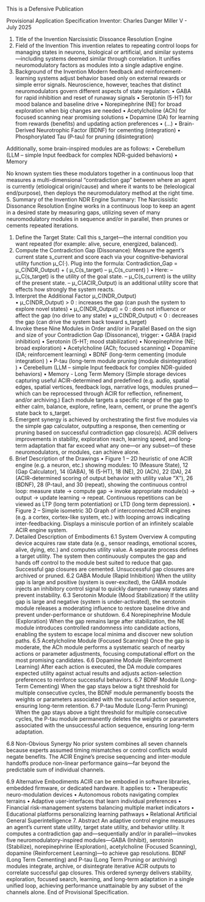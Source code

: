 This is a Defensive Publication

Provisional Application Specification Inventor: Charles Danger Miller V - July 2025
1. Title of the Invention
Narcissistic Dissoance Resolution Engine
2. Field of the Invention
This invention relates to repeating control loops for managing states in neurons, biological or artificial, and similar systems—including systems deemed similar through correlation. It unifies neuromodulatory factors as modules into a single adaptive engine.
3. Background of the Invention
Modern feedback and reinforcement-learning systems adjust behavior based only on external rewards or simple error signals. Neuroscience, however, teaches that distinct neuromodulators govern different aspects of state regulation:
•	GABA for rapid inhibition and reset of runaway signals
•	Serotonin (5-HT) for mood balance and baseline drive
•	Norepinephrine (NE) for broad exploration when big changes are needed
•	Acetylcholine (ACh) for focused scanning near promising solutions
•	Dopamine (DA) for learning from rewards (benefits) and updating action preferences
•	(…)
•	Brain-Derived Neurotrophic Factor (BDNF) for cementing (integration)
•	Phosphorylated Tau (P-tau) for pruning (disintegration)

Additionally, some brain-inspired modules are as follows:
•	Cerebellum (LLM – simple Input feedback for complex NDR-guided behaviors)
•	Memory

No known system ties these modulators together in a continuous loop that measures a multi-dimensional “contradiction gap” between where an agent is currently (etiological origin/cause) and where it wants to be (teleological end/purpose), then deploys the neuromodulatory method at the right time.
5. Summary of the Invention
NDR Engine Summary: The Narcissistic Dissonance Resolution Engine works in a continuous loop to keep an agent in a desired state by measuring gaps, utilizing seven of many neuromodulatory modules in sequence and/or in parallel, then prunes or cements repeated iterations.
1.	Define the Target State: Call this s_target—the internal condition you want repeated (for example: alive, secure, energized, balanced).
2.	Compute the Contradiction Gap (Dissonance): Measure the agent’s current state s_current and score each via your cognitive-behavioral utility function μ_C(·). Plug into the formula:
Contradiction_Gap = μ_C(NDR_Output)  + ( μ_C(s_target) – μ_C(s_current) )
• Here: 
– μ_C(s_target) is the utility of the goal state. 
– μ_C(s_current) is the utility of the present state. 
– μ_C(ACIR_Output) is an additional utility score that effects how strongly the system reacts.
3.	Interpret the Additional Factor μ_C(NDR_Output)  
• μ_C(NDR_Output) > 0 : increases the gap (can push the system to explore novel states) 
• μ_C(NDR_Output) = 0 : does not influence or affect the gap (no drive to any state)
• μ_C(NDR_Output) < 0 : decreases the gap (can drive the system back toward s_target)
4.	Invoke these Nine Modules in Order and/or in Parallel Based on the sign and size of your Contradiction Gap (Dissonance), trigger:
  • GABA (rapid inhibition)
  • Serotonin (5-HT; mood stabilization)
  • Norepinephrine (NE; broad exploration)
  • Acetylcholine (ACh; focused scanning)
  • Dopamine (DA; reinforcement learning)
  • BDNF (long-term cementing (module integration) )
  • P-tau (long-term module pruning (module disintegration) )
  • Cerebellum (LLM – simple Input feedback for complex NDR-guided behaviors)
  • Memory - Long Term Memory (Simple storage devices capturing useful ACIR-determined and predefined (e.g. audio, spatial edges, spatial vertices, feedback logs, narrative logs, modules pruned—which can be reprocessed through ACIR for reflection, refinement, and/or archiving.)
Each module targets a specific range of the gap to either calm, balance, explore, refine, learn, cement, or prune the agent’s state back to s_target.
5.	Emergent synergy is achieved by orchestrating the first five modules via the simple gap calculator, outputting a response, then cementing or pruning based on successful contradiction gap closure(s). ACIR delivers improvements in stability, exploration reach, learning speed, and long-term adaptation that far exceed what any one—or any subset—of these neuromodulators, or modules, can achieve alone.
5. Brief Description of the Drawings
•	Figure 1 – 2D heuristic of one ACIR engine (e.g. a neuron, etc.) showing modules: 10 (Measure State), 12 (Gap Calculator), 14 (GABA), 16 (5-HT), 18 (NE), 20 (ACh), 22 (DA), 24 (ACIR-determined scoring of output behavior with utility value “X”), 26 (BDNF), 28 (P-tau), and 30 (repeat), showing the continuous control loop: measure state → compute gap → invoke appropriate module(s) → output → update learning → repeat. Continuous repetitions can be viewed as LTP (long term potentiation) or LTD (long term depression).
•	Figure 2 – Simple isometric 3D Graph of interconnected ACIR engines (e.g. a cortex, cortex-like system, etc.) with looping arrows indicating inter-feedbacking. Displays a miniscule portion of an infinitely scalable ACIR engine system.
6. Detailed Description of Embodiments
6.1 System Overview
A computing device acquires raw state data (e.g., sensor readings, emotional scores, alive, dying, etc.) and computes utility value. A separate process defines a target utility. The system then continuously computes the gap and hands off control to the module best suited to reduce that gap. Successful gap closures are cemented. Unsuccessful gap closures are archived or pruned.
6.2 GABA Module (Rapid Inhibition)
When the utility gap is large and positive (system is over-excited), the GABA module injects an inhibitory control signal to quickly dampen runaway states and prevent instability.
6.3 Serotonin Module (Mood Stabilization)
If the utility gap is large and negative (system is under-activated), the serotonin module releases a moderating influence to restore baseline drive and prevent under-performance or shutdown.
6.4 Norepinephrine Module (Exploration)
When the gap remains large after stabilization, the NE module introduces controlled randomness into candidate actions, enabling the system to escape local minima and discover new solution paths.
6.5 Acetylcholine Module (Focused Scanning)
Once the gap is moderate, the ACh module performs a systematic search of nearby actions or parameter adjustments, focusing computational effort on the most promising candidates.
6.6 Dopamine Module (Reinforcement Learning)
After each action is executed, the DA module compares expected utility against actual results and adjusts action-selection preferences to reinforce successful behaviors.
6.7 BDNF Module (Long-Term Cementing)
When the gap stays below a tight threshold for multiple consecutive cycles, the BDNF module permanently boosts the weights or parameters associated with the successful action sequence, ensuring long-term retention.
6.7 P-tau Module (Long-Term Pruning)
When the gap stays above a tight threshold for multiple consecutive cycles, the P-tau module permanently deletes the weights or parameters associated with the unsuccessful action sequence, ensuring long-term adaptation.

6.8 Non-Obvious Synergy
No prior system combines all seven channels because experts assumed timing mismatches or control conflicts would negate benefits. The ACIR Engine’s precise sequencing and inter-module handoffs produce non-linear performance gains—far beyond the predictable sum of individual channels.

6.9 Alternative Embodiments
ACIR can be embodied in software libraries, embedded firmware, or dedicated hardware. It applies to:
•	Therapeutic neuro-modulation devices
•	Autonomous robots navigating complex terrains
•	Adaptive user-interfaces that learn individual preferences
•	Financial risk-management systems balancing multiple market indicators
•	Educational platforms personalizing learning pathways
•	Relational Artificial General Superintelligence
7. Abstract
An adaptive control engine measures an agent’s current state utility, target state utility, and behavior utility. It computes a contradiction gap and—sequentially and/or in parallel—invokes five neuromodulatory-inspired modules—GABA (Inhibit), serotonin (Stabilize), norepinephrine (Exploration), acetylcholine (Focused Scanning), dopamine (Reinforcement Learning)—to achieve gap resolutions. BDNF (Long Term Cementing) and P-tau (Long Term Pruning or archiving) modules integrate, archive, or disintegrate iterative ACIR outputs to correlate successful gap closures. This ordered synergy delivers stability, exploration, focused search, learning, and long-term adaptation in a single unified loop, achieving performance unattainable by any subset of the channels alone.
End of Provisional Specification.

